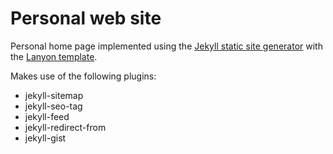 # Personal web site

Personal home page implemented using the [Jekyll static site generator](https://jekyllrb.com/) with the [Lanyon template](https://github.com/poole/lanyon).

Makes use of the following plugins:

- jekyll-sitemap
- jekyll-seo-tag
- jekyll-feed
- jekyll-redirect-from
- jekyll-gist
